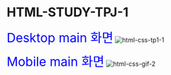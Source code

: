# HTML-STUDY-TPJ-1

<span style="font-size: 2em; color: blue;">Desktop main 화면</span>
![html-css-tp1-1](https://github.com/chanwoo1999/JS-HTML-CSS-STUDY/assets/80818801/b1db752e-9cdb-4af7-bcd1-0fea4543d704)

<span style="font-size: 2em; color: blue;">Mobile main 화면</span>
![html-css-gif-2](https://github.com/chanwoo1999/JS-HTML-CSS-STUDY/assets/80818801/83ec6459-436d-4443-af09-855952f2f1ef)




